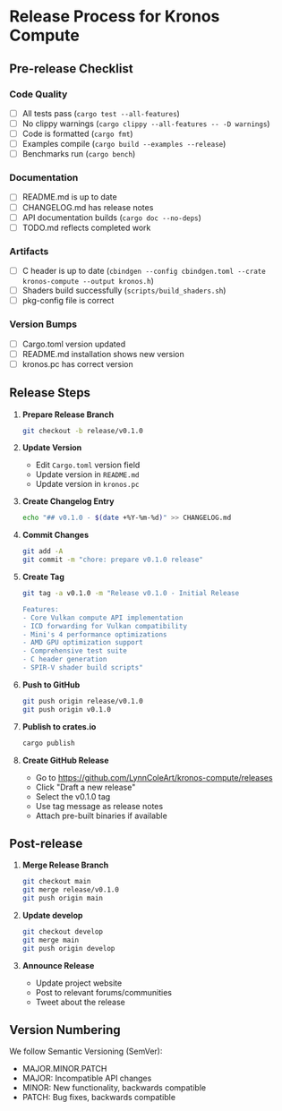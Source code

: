 # Release Process for Kronos Compute

## Pre-release Checklist

### Code Quality
- [ ] All tests pass (`cargo test --all-features`)
- [ ] No clippy warnings (`cargo clippy --all-features -- -D warnings`)
- [ ] Code is formatted (`cargo fmt`)
- [ ] Examples compile (`cargo build --examples --release`)
- [ ] Benchmarks run (`cargo bench`)

### Documentation
- [ ] README.md is up to date
- [ ] CHANGELOG.md has release notes
- [ ] API documentation builds (`cargo doc --no-deps`)
- [ ] TODO.md reflects completed work

### Artifacts
- [ ] C header is up to date (`cbindgen --config cbindgen.toml --crate kronos-compute --output kronos.h`)
- [ ] Shaders build successfully (`scripts/build_shaders.sh`)
- [ ] pkg-config file is correct

### Version Bumps
- [ ] Cargo.toml version updated
- [ ] README.md installation shows new version
- [ ] kronos.pc has correct version

## Release Steps

1. **Prepare Release Branch**
   ```bash
   git checkout -b release/v0.1.0
   ```

2. **Update Version**
   - Edit `Cargo.toml` version field
   - Update version in `README.md`
   - Update version in `kronos.pc`

3. **Create Changelog Entry**
   ```bash
   echo "## v0.1.0 - $(date +%Y-%m-%d)" >> CHANGELOG.md
   ```

4. **Commit Changes**
   ```bash
   git add -A
   git commit -m "chore: prepare v0.1.0 release"
   ```

5. **Create Tag**
   ```bash
   git tag -a v0.1.0 -m "Release v0.1.0 - Initial Release

   Features:
   - Core Vulkan compute API implementation
   - ICD forwarding for Vulkan compatibility
   - Mini's 4 performance optimizations
   - AMD GPU optimization support
   - Comprehensive test suite
   - C header generation
   - SPIR-V shader build scripts"
   ```

6. **Push to GitHub**
   ```bash
   git push origin release/v0.1.0
   git push origin v0.1.0
   ```

7. **Publish to crates.io**
   ```bash
   cargo publish
   ```

8. **Create GitHub Release**
   - Go to https://github.com/LynnColeArt/kronos-compute/releases
   - Click "Draft a new release"
   - Select the v0.1.0 tag
   - Use tag message as release notes
   - Attach pre-built binaries if available

## Post-release

1. **Merge Release Branch**
   ```bash
   git checkout main
   git merge release/v0.1.0
   git push origin main
   ```

2. **Update develop**
   ```bash
   git checkout develop
   git merge main
   git push origin develop
   ```

3. **Announce Release**
   - Update project website
   - Post to relevant forums/communities
   - Tweet about the release

## Version Numbering

We follow Semantic Versioning (SemVer):
- MAJOR.MINOR.PATCH
- MAJOR: Incompatible API changes
- MINOR: New functionality, backwards compatible
- PATCH: Bug fixes, backwards compatible